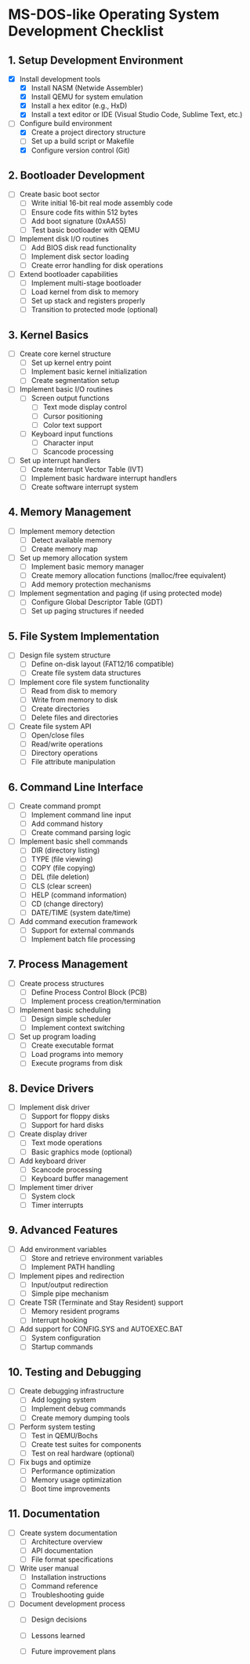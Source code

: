 # MS-DOS-like Operating System Development Checklist

## 1. Setup Development Environment
- [X] Install development tools
  - [X] Install NASM (Netwide Assembler)
  - [X] Install QEMU for system emulation
  - [X] Install a hex editor (e.g., HxD)
  - [X] Install a text editor or IDE (Visual Studio Code, Sublime Text, etc.)
- [ ] Configure build environment
  - [X] Create a project directory structure
  - [ ] Set up a build script or Makefile
  - [X] Configure version control (Git)

## 2. Bootloader Development
- [ ] Create basic boot sector
  - [ ] Write initial 16-bit real mode assembly code
  - [ ] Ensure code fits within 512 bytes
  - [ ] Add boot signature (0xAA55)
  - [ ] Test basic bootloader with QEMU
- [ ] Implement disk I/O routines
  - [ ] Add BIOS disk read functionality
  - [ ] Implement disk sector loading
  - [ ] Create error handling for disk operations
- [ ] Extend bootloader capabilities
  - [ ] Implement multi-stage bootloader
  - [ ] Load kernel from disk to memory
  - [ ] Set up stack and registers properly
  - [ ] Transition to protected mode (optional)

## 3. Kernel Basics
- [ ] Create core kernel structure
  - [ ] Set up kernel entry point
  - [ ] Implement basic kernel initialization
  - [ ] Create segmentation setup
- [ ] Implement basic I/O routines
  - [ ] Screen output functions
    - [ ] Text mode display control
    - [ ] Cursor positioning
    - [ ] Color text support
  - [ ] Keyboard input functions
    - [ ] Character input
    - [ ] Scancode processing
- [ ] Set up interrupt handlers
  - [ ] Create Interrupt Vector Table (IVT)
  - [ ] Implement basic hardware interrupt handlers
  - [ ] Create software interrupt system

## 4. Memory Management
- [ ] Implement memory detection
  - [ ] Detect available memory
  - [ ] Create memory map
- [ ] Set up memory allocation system
  - [ ] Implement basic memory manager
  - [ ] Create memory allocation functions (malloc/free equivalent)
  - [ ] Add memory protection mechanisms
- [ ] Implement segmentation and paging (if using protected mode)
  - [ ] Configure Global Descriptor Table (GDT)
  - [ ] Set up paging structures if needed

## 5. File System Implementation
- [ ] Design file system structure
  - [ ] Define on-disk layout (FAT12/16 compatible)
  - [ ] Create file system data structures
- [ ] Implement core file system functionality
  - [ ] Read from disk to memory
  - [ ] Write from memory to disk
  - [ ] Create directories
  - [ ] Delete files and directories
- [ ] Create file system API
  - [ ] Open/close files
  - [ ] Read/write operations
  - [ ] Directory operations
  - [ ] File attribute manipulation

## 6. Command Line Interface
- [ ] Create command prompt
  - [ ] Implement command line input
  - [ ] Add command history
  - [ ] Create command parsing logic
- [ ] Implement basic shell commands
  - [ ] DIR (directory listing)
  - [ ] TYPE (file viewing)
  - [ ] COPY (file copying)
  - [ ] DEL (file deletion)
  - [ ] CLS (clear screen)
  - [ ] HELP (command information)
  - [ ] CD (change directory)
  - [ ] DATE/TIME (system date/time)
- [ ] Add command execution framework
  - [ ] Support for external commands
  - [ ] Implement batch file processing

## 7. Process Management
- [ ] Create process structures
  - [ ] Define Process Control Block (PCB)
  - [ ] Implement process creation/termination
- [ ] Implement basic scheduling
  - [ ] Design simple scheduler
  - [ ] Implement context switching
- [ ] Set up program loading
  - [ ] Create executable format
  - [ ] Load programs into memory
  - [ ] Execute programs from disk

## 8. Device Drivers
- [ ] Implement disk driver
  - [ ] Support for floppy disks
  - [ ] Support for hard disks
- [ ] Create display driver
  - [ ] Text mode operations
  - [ ] Basic graphics mode (optional)
- [ ] Add keyboard driver
  - [ ] Scancode processing
  - [ ] Keyboard buffer management
- [ ] Implement timer driver
  - [ ] System clock
  - [ ] Timer interrupts

## 9. Advanced Features
- [ ] Add environment variables
  - [ ] Store and retrieve environment variables
  - [ ] Implement PATH handling
- [ ] Implement pipes and redirection
  - [ ] Input/output redirection
  - [ ] Simple pipe mechanism
- [ ] Create TSR (Terminate and Stay Resident) support
  - [ ] Memory resident programs
  - [ ] Interrupt hooking
- [ ] Add support for CONFIG.SYS and AUTOEXEC.BAT
  - [ ] System configuration
  - [ ] Startup commands

## 10. Testing and Debugging
- [ ] Create debugging infrastructure
  - [ ] Add logging system
  - [ ] Implement debug commands
  - [ ] Create memory dumping tools
- [ ] Perform system testing
  - [ ] Test in QEMU/Bochs
  - [ ] Create test suites for components
  - [ ] Test on real hardware (optional)
- [ ] Fix bugs and optimize
  - [ ] Performance optimization
  - [ ] Memory usage optimization
  - [ ] Boot time improvements

## 11. Documentation
- [ ] Create system documentation
  - [ ] Architecture overview
  - [ ] API documentation
  - [ ] File format specifications
- [ ] Write user manual
  - [ ] Installation instructions
  - [ ] Command reference
  - [ ] Troubleshooting guide
- [ ] Document development process
  - [ ] Design decisions
  - [ ] Lessons learned
  - [ ] Future improvement plans


